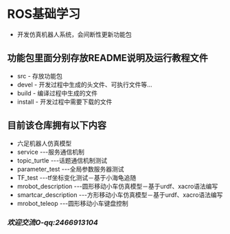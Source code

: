 # ROS基础学习
* 开发仿真机器人系统，会间断性更新功能包

## 功能包里面分别存放README说明及运行教程文件
* src - 存放功能包
* devel - 开发过程中生成的头文件、可执行文件等...
* build - 编译过程中生成的文件
* install - 开发过程中需要下载的文件

## 目前该仓库拥有以下内容
* 六足机器人仿真模型
* service    ---服务通信机制
* topic_turtle   ---话题通信机制测试
* parameter_test  ---全局参数服务器测试
* TF_test   ---tf坐标变化测试－基于小海龟追随
* mrobot_description  ---圆形移动小车仿真模型－基于urdf、xacro语法编写
* smartcar_description  ---方形移动小车仿真模型－基于urdf、xacro语法编写
* mrobot_teleop            ---圆形移动小车键盘控制
### *欢迎交流O-qq:2466913104*
